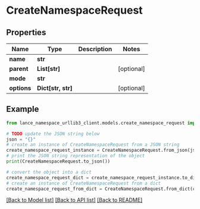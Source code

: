 # CreateNamespaceRequest


## Properties

Name | Type | Description | Notes
------------ | ------------- | ------------- | -------------
**name** | **str** |  | 
**parent** | **List[str]** |  | [optional] 
**mode** | **str** |  | 
**options** | **Dict[str, str]** |  | [optional] 

## Example

```python
from lance_namespace_urllib3_client.models.create_namespace_request import CreateNamespaceRequest

# TODO update the JSON string below
json = "{}"
# create an instance of CreateNamespaceRequest from a JSON string
create_namespace_request_instance = CreateNamespaceRequest.from_json(json)
# print the JSON string representation of the object
print(CreateNamespaceRequest.to_json())

# convert the object into a dict
create_namespace_request_dict = create_namespace_request_instance.to_dict()
# create an instance of CreateNamespaceRequest from a dict
create_namespace_request_from_dict = CreateNamespaceRequest.from_dict(create_namespace_request_dict)
```
[[Back to Model list]](../README.md#documentation-for-models) [[Back to API list]](../README.md#documentation-for-api-endpoints) [[Back to README]](../README.md)


